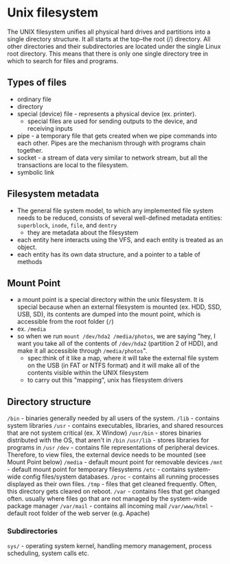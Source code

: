 
# Unix filesystem
The UNIX filesystem unifies all physical hard drives and partitions into a single directory structure. It all starts at the top–the root (/) directory. All other directories and their subdirectories are located under the single Linux root directory. This means that there is only one single directory tree in which to search for files and programs.

## Types of files
- ordinary file
- directory
- special (device) file - represents a physical device (ex. printer).
	- special files are used for sending outputs to the device, and receiving inputs
- pipe - a temporary file that gets created when we pipe commands into each other. Pipes are the mechanism through with programs chain together.
- socket - a stream of data very similar to network stream, but all the transactions are local to the filesystem.
- symbolic link

## Filesystem metadata
- The general file system model, to which any implemented file system needs to be reduced, consists of several well-defined metadata entities: `superblock`, `inode`, `file`, and `dentry`
	- they are metadata about the filesystem
- each entity here interacts using the VFS, and each entity is treated as an object.
- each entity has its own data structure, and a pointer to a table of methods 

## Mount Point
- a mount point is a special directory within the unix filesystem. It is special because when an external filesystem is mounted (ex. HDD, SSD, USB, SD), its contents are dumped into the mount point, which is accessible from the root folder (`/`)
- ex. `/media`
- so when we run `mount /dev/hda2 /media/photos`, we are saying "hey, I want you take all of the contents of `/dev/hda2` (partition 2 of HDD), and make it all accessible through `/media/photos`".
	- spec:think of it like a map, where it will take the external file system on the USB (in FAT or NTFS format) and it will make all of the contents visible within the UNIX filesystem
	- to carry out this "mapping", unix has filesystem drivers 

## Directory structure
`/bin` - binaries generally needed by all users of the system.
`/lib` - contains system libraries
`/usr` - contains executables, libraries, and shared resources that are not system critical (ex. X Window)
`/usr/bin` - stores binaries distributed with the OS, that aren't in `/bin` 
`/usr/lib` - stores libraries for programs in `/usr`
`/dev` - contains file representations of peripheral devices. Therefore, to view files, the external device needs to be mounted (see Mount Point below) 
`/media` - default mount point for removable devices
`/mnt` - default mount point for temporary filesystems
`/etc` - contains system-wide config files/system databases.
`/proc` - contains all running processes displayed as their own files.
`/tmp` - files that get cleaned frequently. Often, this directory gets cleared on reboot. 
`/var` - contains files that get changed often. usually where files go that are not managed by the system-wide package manager
`/var/mail` - contains all incoming mail
`/var/www/html` - default root folder of the web server (e.g. Apache)

### Subdirectories
`sys/` - operating system kernel, handling memory management, process scheduling, system calls etc.

